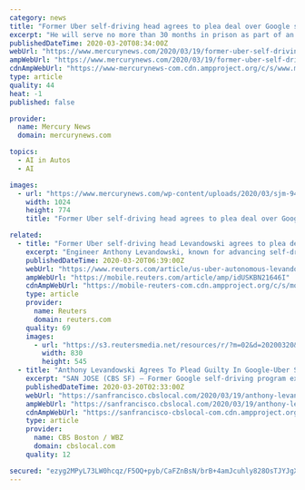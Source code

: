 ```yaml
---
category: news
title: "Former Uber self-driving head agrees to plea deal over Google secrets"
excerpt: "He will serve no more than 30 months in prison as part of an agreement with federal prosecutors in one of the most well-known corporate disputes in recent Silicon Valley history."
publishedDateTime: 2020-03-20T08:34:00Z
webUrl: "https://www.mercurynews.com/2020/03/19/former-uber-self-driving-head-agrees-to-plea-deal-over-google-secrets/"
ampWebUrl: "https://www.mercurynews.com/2020/03/19/former-uber-self-driving-head-agrees-to-plea-deal-over-google-secrets/amp/"
cdnAmpWebUrl: "https://www-mercurynews-com.cdn.ampproject.org/c/s/www.mercurynews.com/2020/03/19/former-uber-self-driving-head-agrees-to-plea-deal-over-google-secrets/amp/"
type: article
quality: 44
heat: -1
published: false

provider:
  name: Mercury News
  domain: mercurynews.com

topics:
  - AI in Autos
  - AI

images:
  - url: "https://www.mercurynews.com/wp-content/uploads/2020/03/sjm-9411578.jpg?w=1024&h=775"
    width: 1024
    height: 774
    title: "Former Uber self-driving head agrees to plea deal over Google secrets"

related:
  - title: "Former Uber self-driving head Levandowski agrees to plea deal over Google secrets"
    excerpt: "Engineer Anthony Levandowski, known for advancing self-driving car technology in the last decade, agreed to plead guilty on Thursday to taking sensitive documents from his former employer Google before joining rival Uber Technologies Inc."
    publishedDateTime: 2020-03-20T06:39:00Z
    webUrl: "https://www.reuters.com/article/us-uber-autonomous-levandowski-idUSKBN21646I"
    ampWebUrl: "https://mobile.reuters.com/article/amp/idUSKBN21646I"
    cdnAmpWebUrl: "https://mobile-reuters-com.cdn.ampproject.org/c/s/mobile.reuters.com/article/amp/idUSKBN21646I"
    type: article
    provider:
      name: Reuters
      domain: reuters.com
    quality: 69
    images:
      - url: "https://s3.reutersmedia.net/resources/r/?m=02&d=20200320&t=2&i=1505635590&w=&fh=545px&fw=&ll=&pl=&sq=&r=LYNXMPEG2I2EP"
        width: 830
        height: 545
  - title: "Anthony Levandowski Agrees To Plead Guilty In Google-Uber Self-Driving Tech Trade Secrets Case"
    excerpt: "SAN JOSE (CBS SF) — Former Google self-driving program executive Anthony Scott Levandowski has submitted documents requesting that a federal judge accept his guilty plea to theft of trade secrets charges, prosecutors announced Thursday. U.S. Attorney Dave Anderson said the documents included a request to U.S. District Court Judge William H."
    publishedDateTime: 2020-03-20T02:33:00Z
    webUrl: "https://sanfrancisco.cbslocal.com/2020/03/19/anthony-levandowski-uber-google-trade-secrets/"
    ampWebUrl: "https://sanfrancisco.cbslocal.com/2020/03/19/anthony-levandowski-uber-google-trade-secrets/amp/"
    cdnAmpWebUrl: "https://sanfrancisco-cbslocal-com.cdn.ampproject.org/c/s/sanfrancisco.cbslocal.com/2020/03/19/anthony-levandowski-uber-google-trade-secrets/amp/"
    type: article
    provider:
      name: CBS Boston / WBZ
      domain: cbslocal.com
    quality: 12

secured: "ezyg2MPyL73LW0hcqz/F5OQ+pyb/CaFZnBsN/brB+4amJcuhly828OsTJYJgXJSROovctQsIV+CaHc+xGOPhDHTFEGpjC1o+a2udppVZuDw5nLHJBw5eC68wUXrxmfh5su9G4O8f8WC9xNbRl/mgKLjdMIJcxmJl6FwVtXqYrB6MbC5OXc5tAa6S6Yc6RiENMsmaRIl4RfJr8AhCHf1I8BBB6GSVkTFVxlHD6zCFlsF/h4MwpzSEfx+Auleknmlcn4aFCf0sOPfQm4pO3esWdzF7lEUQ/LLz1X7ufjBNj5Nk3J6svDD+5wykk/UnRNNqCo8+xC20sxi267YQLLEFTE2Rfngl87yNegjrw9o1sxBliawteU82+iAO4KIIkTdKwIopvByb4jsBq6MmkddAmgtosZl9O/nnqwfMreXO7O3QNU+0xgfghz85t7UBP2uacQH8fJTbuuCMFQ3XIa6xQO/dofBYn5u4XBJasHzBotE=;WhVaIliN/54q5sSoyjXRZw=="
---
```


